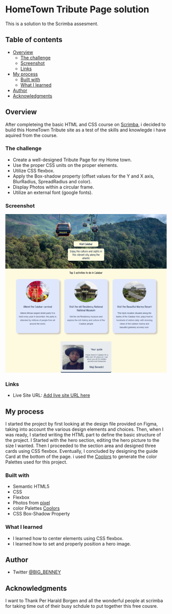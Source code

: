 # HomeTown Tribute Page solution

This is a solution to the Scrimba assesment. 

## Table of contents

- [Overview](#overview)
  - [The challenge](#the-challenge)
  - [Screenshot](#screenshot)
  - [Links](#links)
- [My process](#my-process)
  - [Built with](#built-with)
  - [What I learned](#what-i-learned)
- [Author](#author)
- [Acknowledgments](#acknowledgments)


## Overview
After completeing the basic HTML and CSS course on [Scrimba](https://scrimba.com/learn/htmlandcss), i decided to build this HomeTown Tribute site as a test of the skills and knowlegde i have aquired from the course.

### The challenge

- Create a well-designed Tribute Page for my Home town.
- Use the proper CSS units on the proper elements.
- Utilize CSS flexbox.
- Apply the Box-shadow property (offset values for the Y and X axis, BlurRadius, SpreadRadius and color).
- Display Photos within a circular frame.
- Utilize an external font (google fonts).

### Screenshot

![](./images/Screenshot.png)


### Links


- Live Site URL: [Add live site URL here](https://your-live-site-url.com)

## My process
I started the project by first looking at the design file provided on Figma, taking into account the various design elements and choices. Then, when I was ready, I started writing the HTML part to define the basic structure of the project. I Started with the hero section, editing the hero picture to the size I wanted. Then I proceeded to the section area and designed three cards using CSS flexbox. Eventually, I concluded by designing the guide Card at the bottom of the page. i used the [Coolors](https://coolors.co/) to generate the color Palettes used for this project.
### Built with

- Semantic HTML5 
- CSS 
- Flexbox
- Photos from [pixel](https://www.pexels.com/)
- color Palettes [Coolors](https://coolors.co/)
- CSS Box-Shadow Property

### What I learned
  
  - I learned how to center elements using CSS flexbox.
  - I learned how to set and properly position a hero image.
    
  


## Author
- Twitter [@BIG_BENNEY](https://twitter.com/BIG_BENNEY)


## Acknowledgments

I want to Thank Per Harald Borgen and all the  wonderful people at scrimba for taking time out of their busy schdule to put together this free cousre.
